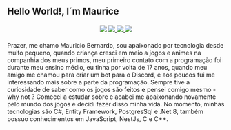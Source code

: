 ## Hello World!, I´m Maurice  
 
<h4 align="center">
 <img src=https://img.shields.io/badge/Discord-7289DA?style=for-the-badge&logo=discord&logoColor=white>
  <a href =https://instagram.com/_mauricioscb?igshid=MzRlODBiNWFlZA==>
 <img src =https://img.shields.io/badge/Instagram-E4405F?style=for-the-badge&logo=instagram&logoColor=white>
   <a href =https://www.linkedin.com/in/mauricio-siqueira-cavalcante-bernardo-6a72aa235>
    <img src =https://img.shields.io/badge/LinkedIn-0077B5?style=for-the-badge&logo=linkedin&logoColor=white>
   <a href = https://www.youtube.com/channel/UCHEgu5hc1kk6JL3_dgJ4xDA>
    <img src = https://img.shields.io/badge/YouTube-FF0000?style=for-the-badge&logo=youtube&logoColor=white>
 </a>
</h4>

Prazer, me chamo Mauricio Bernardo, sou apaixonado por tecnologia desde muito pequeno, quando  criança cresci em meio a jogos e animes na companhia dos meus primos, meu primeiro contato com a programação foi durante meu ensino médio, eu tinha por volta de 17 anos,  quando meu amigo me chamou para criar um bot para o Discord, e aos poucos fui me interessando mais sobre a parte da programação. Sempre tive a curiosidade de saber como os jogos são feitos e pensei comigo mesmo - why not ? Comecei a estudar sobre e acabei me apaixonando novamente pelo mundo dos jogos e decidi fazer disso minha vida. No momento, minhas tecnologias são C#, Entity Framework, PostgresSql e .Net 8, também possuo conhecimentos em JavaScript, NestJs, C e C++.
